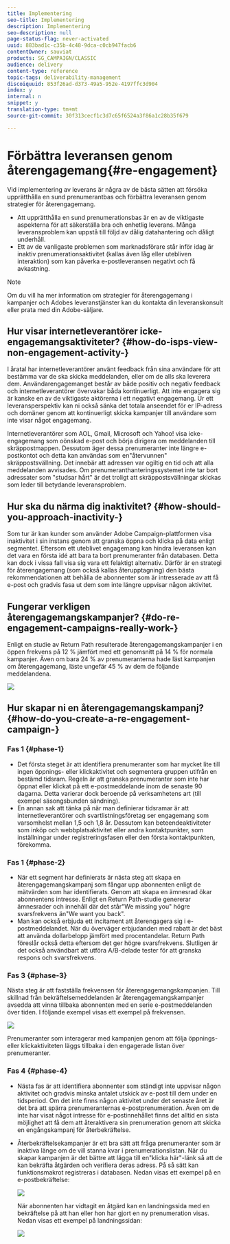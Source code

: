 ```yaml
---
title: Implementering
seo-title: Implementering
description: Implementering
seo-description: null
page-status-flag: never-activated
uuid: 883bad1c-c35b-4c48-9dca-c0cb947facb6
contentOwner: sauviat
products: SG_CAMPAIGN/CLASSIC
audience: delivery
content-type: reference
topic-tags: deliverability-management
discoiquuid: 853f26ad-d373-49a5-952e-4197ffc3d904
index: y
internal: n
snippet: y
translation-type: tm+mt
source-git-commit: 30f313cecf1c3d7c65f6524a3f86a1c28b35f679

---
```



# Förbättra leveransen genom återengagemang{#re-engagement}

Vid implementering av leverans är några av de bästa sätten att försöka upprätthålla en sund prenumerantbas och förbättra leveransen genom strategier för återengagemang.

* Att upprätthålla en sund prenumerationsbas är en av de viktigaste aspekterna för att säkerställa bra och enhetlig leverans. Många leveransproblem kan uppstå till följd av dålig datahantering och dåligt underhåll.
* Ett av de vanligaste problemen som marknadsförare står inför idag är inaktiv prenumerationsaktivitet (kallas även låg eller utebliven interaktion) som kan påverka e-postleveransen negativt och få avkastning.

>[!NOTE]
>
>Om du vill ha mer information om strategier för återengagemang i kampanjer och Adobes leveranstjänster kan du kontakta din leveranskonsult eller prata med din Adobe-säljare.

## Hur visar internetleverantörer icke-engagemangsaktiviteter? {#how-do-isps-view-non-engagement-activity-}

I åratal har internetleverantörer använt feedback från sina användare för att bestämma var de ska skicka meddelanden, eller om de alls ska leverera dem. Användarengagemanget består av både positiv och negativ feedback och internetleverantörer övervakar båda kontinuerligt. Att inte engagera sig är kanske en av de viktigaste aktörerna i ett negativt engagemang. Ur ett leveransperspektiv kan ni också sänka det totala anseendet för er IP-adress och domäner genom att kontinuerligt skicka kampanjer till användare som inte visar något engagemang.

Internetleverantörer som AOL, Gmail, Microsoft och Yahoo! visa icke-engagemang som oönskad e-post och börja dirigera om meddelanden till skräppostmappen. Dessutom äger dessa prenumeranter inte längre e-postkontot och detta kan användas som en&quot;återvunnen&quot; skräppostsvällning. Det innebär att adressen var ogiltig en tid och att alla meddelanden avvisades. Om prenumeranthanteringssystemet inte tar bort adressater som &quot;studsar hårt&quot; är det troligt att skräppostsvällningar skickas som leder till betydande leveransproblem.

## Hur ska du närma dig inaktivitet? {#how-should-you-approach-inactivity-}

Som tur är kan kunder som använder Adobe Campaign-plattformen visa inaktivitet i sin instans genom att granska öppna och klicka på data enligt segmentet. Eftersom ett uteblivet engagemang kan hindra leveransen kan det vara en första idé att bara ta bort prenumeranter från databasen. Detta kan dock i vissa fall visa sig vara ett felaktigt alternativ. Därför är en strategi för återengagemang (som också kallas återupptagning) den bästa rekommendationen att behålla de abonnenter som är intresserade av att få e-post och gradvis fasa ut dem som inte längre uppvisar någon aktivitet.

## Fungerar verkligen återengagemangskampanjer? {#do-re-engagement-campaigns-really-work-}

Enligt en studie av Return Path resulterade återengagemangskampanjer i en öppen frekvens på 12 % jämfört med ett genomsnitt på 14 % för normala kampanjer. Även om bara 24 % av prenumeranterna hade läst kampanjen om återengagemang, läste ungefär 45 % av dem de följande meddelandena.

![](assets/deliverability_implementation_1.png)

## Hur skapar ni en återengagemangskampanj? {#how-do-you-create-a-re-engagement-campaign-}

### Fas 1 {#phase-1}

* Det första steget är att identifiera prenumeranter som har mycket lite till ingen öppnings- eller klickaktivitet och segmentera gruppen utifrån en bestämd tidsram. Regeln är att granska prenumeranter som inte har öppnat eller klickat på ett e-postmeddelande inom de senaste 90 dagarna. Detta varierar dock beroende på verksamhetens art (till exempel säsongsbunden sändning).
* En annan sak att tänka på när man definierar tidsramar är att internetleverantörer och svartlistningsföretag ser engagemang som varsomhelst mellan 1,5 och 1,8 år. Dessutom kan beteendeaktiviteter som inköp och webbplatsaktivitet eller andra kontaktpunkter, som inställningar under registreringsfasen eller den första kontaktpunkten, förekomma.

### Fas 1 {#phase-2}

* När ett segment har definierats är nästa steg att skapa en återengagemangskampanj som fångar upp abonnenten enligt de mätvärden som har identifierats. Genom att skapa en ämnesrad ökar abonnentens intresse. Enligt en Return Path-studie genererar ämnesrader och innehåll där det står&quot;We missing you&quot; högre svarsfrekvens än&quot;We want you back&quot;.
* Man kan också erbjuda ett incitament att återengagera sig i e-postmeddelandet. När du överväger erbjudanden med rabatt är det bäst att använda dollarbelopp jämfört med procentandelar. Return Path föreslår också detta eftersom det ger högre svarsfrekvens. Slutligen är det också användbart att utföra A/B-delade tester för att granska respons och svarsfrekvens.

### Fas 3 {#phase-3}

Nästa steg är att fastställa frekvensen för återengagemangskampanjen. Till skillnad från bekräftelsemeddelanden är återengagemangskampanjer avsedda att vinna tillbaka abonnenten med en serie e-postmeddelanden över tiden. I följande exempel visas ett exempel på frekvensen.

![](assets/deliverability_implementation_2.png)

Prenumeranter som interagerar med kampanjen genom att följa öppnings- eller klickaktiviteten läggs tillbaka i den engagerade listan över prenumeranter.

### Fas 4 {#phase-4}

* Nästa fas är att identifiera abonnenter som ständigt inte uppvisar någon aktivitet och gradvis minska antalet utskick av e-post till dem under en tidsperiod. Om det inte finns någon aktivitet under det senaste året är det bra att spärra prenumeranternas e-postprenumeration. Även om de inte har visat något intresse för e-postinnehållet finns det alltid en sista möjlighet att få dem att återaktivera sin prenumeration genom att skicka en engångskampanj för återbekräftelse.
* Återbekräftelsekampanjer är ett bra sätt att fråga prenumeranter som är inaktiva länge om de vill stanna kvar i prenumerationslistan. När du skapar kampanjen är det bättre att lägga till en&quot;klicka här&quot;-länk så att de kan bekräfta åtgärden och verifiera deras adress. På så sätt kan funktionsmakrot registreras i databasen. Nedan visas ett exempel på en e-postbekräftelse:

   ![](assets/deliverability_implementation_3.png)

   När abonnenten har vidtagit en åtgärd kan en landningssida med en bekräftelse på att han eller hon har gjort en ny prenumeration visas. Nedan visas ett exempel på landningssidan:

   ![](assets/deliverability_implementation_4.png)
